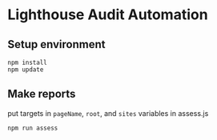 # Lighthouse Audit Automation

## Setup environment

```
npm install
npm update
```

## Make reports

put targets in `pageName`, `root`, and `sites` variables in assess.js
```
npm run assess
```